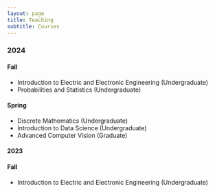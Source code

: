 ```yaml
---
layout: page
title: Teaching
subtitle: Courses
---
```

### 2024
#### Fall
- Introduction to Electric and Electronic Engineering (Undergraduate)
- Probabilities and Statistics (Undergraduate)

#### Spring
- Discrete Mathematics (Undergraduate)
- Introduction to Data Science (Undergraduate)
- Advanced Computer Vision (Graduate)
  
#### 2023
#### Fall
- Introduction to Electric and Electronic Engineering (Undergraduate)
